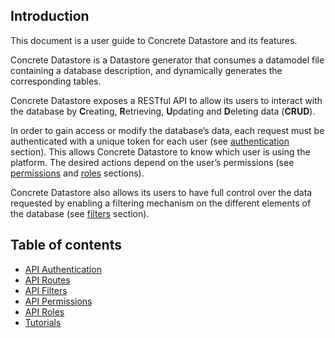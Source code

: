 ## Introduction

This document is a user guide to Concrete Datastore and its features.

Concrete Datastore is a Datastore generator that consumes a datamodel file containing a database description, and dynamically generates the corresponding tables.

Concrete Datastore exposes a RESTful API to allow its users to interact with the database by **C**reating, **R**etrieving, **U**pdating and **D**eleting data (**CRUD**).

In order to gain access or modify the database’s data, each request must be authenticated with a unique token for each user (see [authentication](authentication.md) section). This allows Concrete Datastore to know which user is using the platform. The desired actions depend on the user’s permissions (see [permissions](permissions.md) and [roles](roles.md) sections).

Concrete Datastore also allows its users to have full control over the data requested by enabling a filtering mechanism on the different elements of the database (see [filters](filters.md) section).

## Table of contents

- [API Authentication](authentication.md)
- [API Routes](api-routes.md)
- [API Filters](filters.md)
- [API Permissions](permissions.md)
- [API Roles](roles.md)
- [Tutorials](demo.md)
